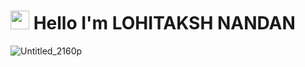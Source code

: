 # <img src="https://raw.githubusercontent.com/MartinHeinz/MartinHeinz/master/wave.gif" width="30px"> Hello I'm LOHITAKSH NANDAN


![Untitled_2160p](https://user-images.githubusercontent.com/94240494/157072753-5faea44f-60a3-4f09-9df2-e645c2225a07.gif)
